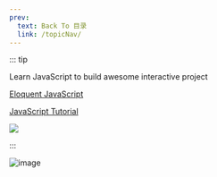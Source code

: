 ```yaml
---
prev:
  text: Back To 目录
  link: /topicNav/
---
```


::: tip 

Learn JavaScript to build awesome interactive project

[Eloquent JavaScript](https://eloquentjavascript.net/)

[JavaScript Tutorial](https://www.javascripttutorial.net/)

![](https://img.shields.io/github/license/Q10Viking/q10viking.github.io)

:::

![image](https://gitee.com/q10viking/PictureRepos/raw/master/images//202112012109001.jpg)


